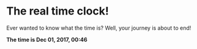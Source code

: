 # The real time clock!

Ever wanted to know what the time is? Well, your journey is about to end!

**The time is Dec 01, 2017, 00:46**